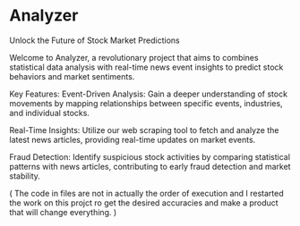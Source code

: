 # Analyzer
Unlock the Future of Stock Market Predictions

Welcome to Analyzer, a revolutionary project that aims to combines statistical data analysis with real-time news event insights to predict stock behaviors and market sentiments.

Key Features:
Event-Driven Analysis: Gain a deeper understanding of stock movements by mapping relationships between specific events, industries, and individual stocks.

Real-Time Insights: Utilize our web scraping tool to fetch and analyze the latest news articles, providing real-time updates on market events.

Fraud Detection: Identify suspicious stock activities by comparing statistical patterns with news articles, contributing to early fraud detection and market stability.

( The code in files are not in actually the order of execution and I restarted the work on this projct ro get the desired accuracies and make a product that will change everything. )
